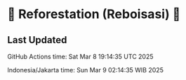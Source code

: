 
# 🌳 Reforestation (Reboisasi) 🌲

## Last Updated

GitHub Actions time: Sat Mar  8 19:14:35 UTC 2025

Indonesia/Jakarta time: Sun Mar  9 02:14:35 WIB 2025
